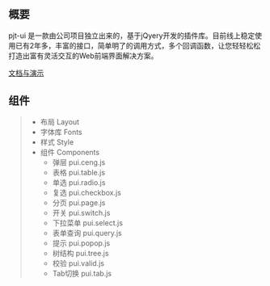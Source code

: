 
## 概要
pjt-ui 是一款由公司项目独立出来的，基于jQyery开发的插件库。目前线上稳定使用已有2年多，丰富的接口，简单明了的调用方式，多个回调函数，让您轻轻松松打造出富有灵活交互的Web前端界面解决方案。

[文档与演示](https://www.benbenla.com/pui) 

## 组件
> - 布局 Layout
> - 字体库 Fonts
> - 样式 Style
> - 组件 Components
>	* 弹层 pui.ceng.js
>	* 表格 pui.table.js
>	* 单选 pui.radio.js
>	* 复选 pui.checkbox.js
>	* 分页 pui.page.js
>	* 开关 pui.switch.js
>	* 下拉菜单 pui.select.js
>	* 表单查询 pui.query.js
>	* 提示 pui.popop.js
>	* 树结构 pui.tree.js
>	* 校验 pui.valid.js
>	* Tab切换 pui.tab.js

